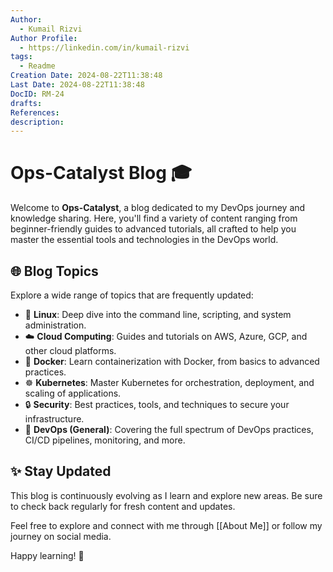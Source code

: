 ```yaml
---
Author:
  - Kumail Rizvi
Author Profile:
  - https://linkedin.com/in/kumail-rizvi
tags:
  - Readme
Creation Date: 2024-08-22T11:38:48
Last Date: 2024-08-22T11:38:48
DocID: RM-24
drafts: 
References: 
description:
---
```

# Ops-Catalyst Blog 🎓

Welcome to **Ops-Catalyst**, a blog dedicated to my DevOps journey and knowledge sharing. Here, you'll find a variety of content ranging from beginner-friendly guides to advanced tutorials, all crafted to help you master the essential tools and technologies in the DevOps world.

## 🌐 Blog Topics

Explore a wide range of topics that are frequently updated:

- 🐧 **Linux**: Deep dive into the command line, scripting, and system administration.
- ☁️ **Cloud Computing**: Guides and tutorials on AWS, Azure, GCP, and other cloud platforms.
- 🐳 **Docker**: Learn containerization with Docker, from basics to advanced practices.
- ☸️ **Kubernetes**: Master Kubernetes for orchestration, deployment, and scaling of applications.
- 🔒 **Security**: Best practices, tools, and techniques to secure your infrastructure.
- 🚀 **DevOps (General)**: Covering the full spectrum of DevOps practices, CI/CD pipelines, monitoring, and more.

## ✨ Stay Updated

This blog is continuously evolving as I learn and explore new areas. Be sure to check back regularly for fresh content and updates.

Feel free to explore and connect with me through [[About Me]] or follow my journey on social media.

Happy learning! 🚀
